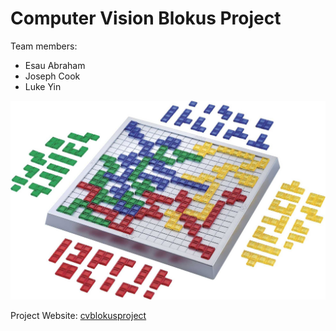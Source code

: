 # Computer Vision Blokus Project

Team members:
* Esau Abraham
* Joseph Cook
* Luke Yin

![Blokus Board](blokus_title.jpeg)

Project Website: [cvblokusproject](https://esauidk.github.io/cvblockproject/)


